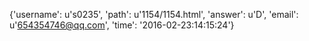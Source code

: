 {'username': u's0235', 'path': u'1154/1154.html', 'answer': u'D', 'email': u'654354746@qq.com', 'time': '2016-02-23:14:15:24'}